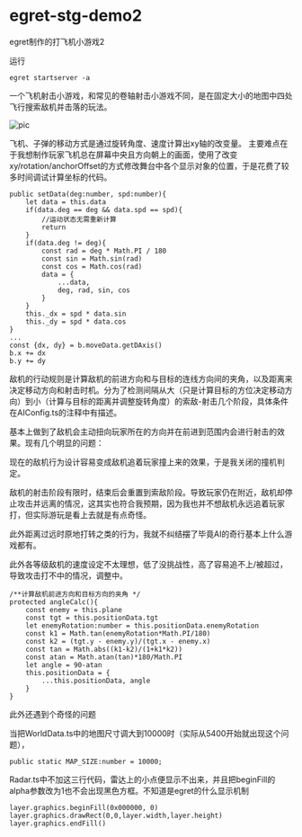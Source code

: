 # egret-stg-demo2
 egret制作的打飞机小游戏2

运行
```
egret startserver -a
```

一个飞机射击小游戏，和常见的卷轴射击小游戏不同，是在固定大小的地图中四处飞行搜索敌机并击落的玩法。

![pic](https://gitee.com/cloudtsang/egret-stg-demo2/raw/main/pic.png)


飞机、子弹的移动方式是通过旋转角度、速度计算出xy轴的改变量。
主要难点在于我想制作玩家飞机总在屏幕中央且方向朝上的画面，使用了改变xy/rotation/anchorOffset的方式修改舞台中各个显示对象的位置，于是花费了较多时间调试计算坐标的代码。
```
public setData(deg:number, spd:number){
    let data = this.data
    if(data.deg == deg && data.spd == spd){
        //运动状态无需重新计算
        return
    }
    if(data.deg != deg){
        const rad = deg * Math.PI / 180
        const sin = Math.sin(rad)
        const cos = Math.cos(rad)
        data = {
            ...data,
            deg, rad, sin, cos
        }
    }
    this._dx = spd * data.sin
    this._dy = spd * data.cos
}
...
const {dx, dy} = b.moveData.getDAxis()
b.x += dx
b.y += dy
```

敌机的行动规则是计算敌机的前进方向和与目标的连线方向间的夹角，以及距离来决定移动方向和射击时机。分为了检测间隔从大（只是计算目标的方位决定移动方向）到小（计算与目标的距离并调整旋转角度）的索敌-射击几个阶段，具体条件在AIConfig.ts的注释中有描述。

基本上做到了敌机会主动扭向玩家所在的方向并在前进到范围内会进行射击的效果。现有几个明显的问题：

现在的敌机行为设计容易变成敌机追着玩家撞上来的效果，于是我关闭的撞机判定。

敌机的射击阶段有限时，结束后会重置到索敌阶段。导致玩家仍在附近，敌机却停止攻击并远离的情况，这其实也符合我预期，因为我也并不想敌机永远追着玩家打，但实际游玩是看上去就是有点奇怪。

此外距离过远时原地打转之类的行为，我就不纠结~~摆~~了毕竟AI的奇行基本上什么游戏都有。

此外各等级敌机的速度设定不太理想，低了没挑战性，高了容易追不上/被超过，导致攻击打不中的情况，调整中。

```
/**计算敌机前进方向和目标方向的夹角 */
protected angleCalc(){
    const enemy = this.plane
    const tgt = this.positionData.tgt
    let enemyRotation:number = this.positionData.enemyRotation
    const k1 = Math.tan(enemyRotation*Math.PI/180)
    const k2 = (tgt.y - enemy.y)/(tgt.x - enemy.x)
    const tan = Math.abs((k1-k2)/(1+k1*k2))
    const atan = Math.atan(tan)*180/Math.PI
    let angle = 90-atan
    this.positionData = {
        ...this.positionData, angle
    }
}
```

此外还遇到个奇怪的问题

当把WorldData.ts中的地图尺寸调大到10000时（实际从5400开始就出现这个问题），
```
public static MAP_SIZE:number = 10000;
```

Radar.ts中不加这三行代码，雷达上的小点便显示不出来，并且把beginFill的alpha参数改为1也不会出现黑色方框。不知道是egret的什么显示机制
```
layer.graphics.beginFill(0x000000, 0)
layer.graphics.drawRect(0,0,layer.width,layer.height)
layer.graphics.endFill()
```

